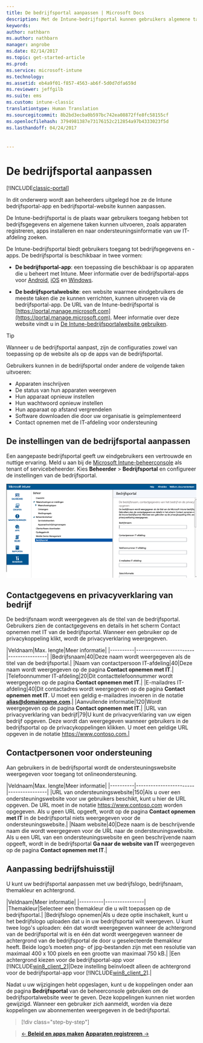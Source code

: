 ```yaml
---
title: De bedrijfsportal aanpassen | Microsoft Docs
description: Met de Intune-bedrijfsportal kunnen gebruikers algemene taken uitvoeren, zoals apparaten registreren, apps installeren en informatie over de IT-afdeling opzoeken.
keywords: 
author: nathbarn
ms.author: nathbarn
manager: angrobe
ms.date: 02/14/2017
ms.topic: get-started-article
ms.prod: 
ms.service: microsoft-intune
ms.technology: 
ms.assetid: eb4a9f01-f857-4563-ab6f-5d0d7dfa659d
ms.reviewer: jeffgilb
ms.suite: ems
ms.custom: intune-classic
translationtype: Human Translation
ms.sourcegitcommit: 8b2bd3ecba0b597bc742ea08872ffe8fc58155cf
ms.openlocfilehash: 3794981387e73176152c212854a97b4333023f5d
ms.lasthandoff: 04/24/2017


---
```


# <a name="customize-the-company-portal"></a>De bedrijfsportal aanpassen

[!INCLUDE[classic-portal](../includes/classic-portal.md)]

In dit onderwerp wordt aan beheerders uitgelegd hoe ze de Intune bedrijfsportal-app en bedrijfsportal-website kunnen aanpassen.

De Intune-bedrijfsportal is de plaats waar gebruikers toegang hebben tot bedrijfsgegevens en algemene taken kunnen uitvoeren, zoals apparaten registreren, apps installeren en naar ondersteuningsinformatie van uw IT-afdeling zoeken.

De Intune-bedrijfsportal biedt gebruikers toegang tot bedrijfsgegevens en -apps. De bedrijfsportal is beschikbaar in twee vormen:

-   **De bedrijfsportal-app**: een toepassing die beschikbaar is op apparaten die u beheert met Intune. Meer informatie over de bedrijfsportal-apps voor [Android](/Intune/EndUser/using-your-android-device-with-intune), [iOS](/Intune/EndUser/using-your-iOS-or-macOS-device-with-intune) en [Windows](/Intune/EndUser/using-your-windows-device-with-intune).


- **De bedrijfsportalwebsite**: een website waarmee eindgebruikers de meeste taken die ze kunnen verrichten, kunnen uitvoeren via de bedrijfsportal-app. De URL van de Intune-bedrijfsportal is [https://portal.manage.microsoft.com](https://portal.manage.microsoft.com). Meer informatie over deze website vindt u in [De Intune-bedrijfsportalwebsite gebruiken](/Intune/EndUser/using-the-intune-company-portal-website).

> [!TIP]
> Wanneer u de bedrijfsportal aanpast, zijn de configuraties zowel van toepassing op de website als op de apps van de bedrijfsportal.

Gebruikers kunnen in de bedrijfsportal onder andere de volgende taken uitvoeren:

-   Apparaten inschrijven
-   De status van hun apparaten weergeven
-   Hun apparaat opnieuw instellen
-   Hun wachtwoord opnieuw instellen
-   Hun apparaat op afstand vergrendelen
-   Software downloaden die door uw organisatie is geïmplementeerd
-   Contact opnemen met de IT-afdeling voor ondersteuning

## <a name="customize-company-portal-settings"></a>De instellingen van de bedrijfsportal aanpassen
Een aangepaste bedrijfsportal geeft uw eindgebruikers een vertrouwde en nuttige ervaring. Meld u aan bij de [Microsoft Intune-beheerconsole](https://manage.microsoft.com) als tenant of servicebeheerder. Kies **Beheerder** &gt; **Bedrijfsportal** en configureer de instellingen van de bedrijfsportal.

![beheerconsole-beheerder-werkruimte-comp-portalinstellingen](./media/companyportal.png)

## <a name="company-contact-information-and-privacy-statement"></a>Contactgegevens en privacyverklaring van bedrijf
De bedrijfsnaam wordt weergegeven als de titel van de bedrijfsportal. Gebruikers zien de contactgegevens en details in het scherm Contact opnemen met IT van de bedrijfsportal. Wanneer een gebruiker op de privacykoppeling klikt, wordt de privacyverklaring weergegeven.

|Veldnaam|Max. lengte|Meer informatie|
    |----------|------------------------|----------------|
    |Bedrijfsnaam|40|Deze naam wordt weergegeven als de titel van de bedrijfsportal.|
    |Naam van contactpersoon IT-afdeling|40|Deze naam wordt weergegeven op de pagina **Contact opnemen met IT**.|
    |Telefoonnummer IT-afdeling|20|Dit contacttelefoonnummer wordt weergegeven op de pagina **Contact opnemen met IT**.|
    |E-mailadres IT-afdeling|40|Dit contactadres wordt weergegeven op de pagina **Contact opnemen met IT**. U moet een geldig e-mailadres invoeren in de notatie **alias@domainname.com**.|
    |Aanvullende informatie|120|Wordt weergegeven op de pagina **Contact opnemen met IT**.|
    |URL van privacyverklaring van bedrijf|79|U kunt de privacyverklaring van uw eigen bedrijf opgeven. Deze wordt dan weergegeven wanneer gebruikers in de bedrijfsportal op de privacykoppelingen klikken. U moet een geldige URL opgeven in de notatie https://www.contoso.com.|

## <a name="support-contacts"></a>Contactpersonen voor ondersteuning
Aan gebruikers in de bedrijfsportal wordt de ondersteuningswebsite weergegeven voor toegang tot onlineondersteuning.

|Veldnaam|Max. lengte|Meer informatie|
    |----------|------------------------|----------------|
    |URL van ondersteuningswebsite|150|Als u over een ondersteuningswebsite voor uw gebruikers beschikt, kunt u hier de URL opgeven. De URL moet in de notatie https://www.contoso.com worden opgegeven. Als u geen URL opgeeft, wordt op de pagina **Contact opnemen met IT** in de bedrijfsportal niets weergegeven voor de ondersteuningswebsite.|
    |Naam website|40|Deze naam is de beschrijvende naam die wordt weergegeven voor de URL naar de ondersteuningswebsite. Als u een URL van een ondersteuningswebsite en geen beschrijvende naam opgeeft, wordt in de bedrijfsportal **Ga naar de website van IT** weergegeven op de pagina **Contact opnemen met IT**.|

## <a name="company-branding-customization"></a>Aanpassing bedrijfshuisstijl
U kunt uw bedrijfsportal aanpassen met uw bedrijfslogo, bedrijfsnaam, themakleur en achtergrond.

|Veldnaam|Meer informatie|
    |----------|----------------|
    |Themakleur|Selecteer een themakleur die u wilt toepassen op de bedrijfsportal.|
    |Bedrijfslogo opnemen|Als u deze optie inschakelt, kunt u het bedrijfslogo uploaden dat u in uw bedrijfsportal wilt weergeven. U kunt twee logo's uploaden: één dat wordt weergegeven wanneer de achtergrond van de bedrijfsportal wit is en één dat wordt weergegeven wanneer de achtergrond van de bedrijfsportal de door u geselecteerde themakleur heeft. Beide logo’s moeten png- of jpg-bestanden zijn met een resolutie van maximaal 400 x 100 pixels en een grootte van maximaal 750 kB.|
    |Een achtergrond kiezen voor de bedrijfsportal-app voor [!INCLUDE[win8_client_2](../includes/win8_client_2_md.md)]|Deze instelling beïnvloedt alleen de achtergrond voor de bedrijfsportal-app voor [!INCLUDE[win8_client_2](../includes/win8_client_2_md.md)].|


Nadat u uw wijzigingen hebt opgeslagen, kunt u de koppelingen onder aan de pagina **Bedrijfsportal** van de beheerconsole gebruiken om de bedrijfsportalwebsite weer te geven. Deze koppelingen kunnen niet worden gewijzigd. Wanneer een gebruiker zich aanmeldt, worden via deze koppelingen uw abonnementen weergegeven in de bedrijfsportal.

>[!div class="step-by-step"]

>[&larr; **Beleid en apps maken**](.\start-with-a-paid-subscription-to-microsoft-intune-step-6.md)       [**Apparaten registreren** &rarr;](.\start-with-a-paid-subscription-to-microsoft-intune-step-8.md)  

